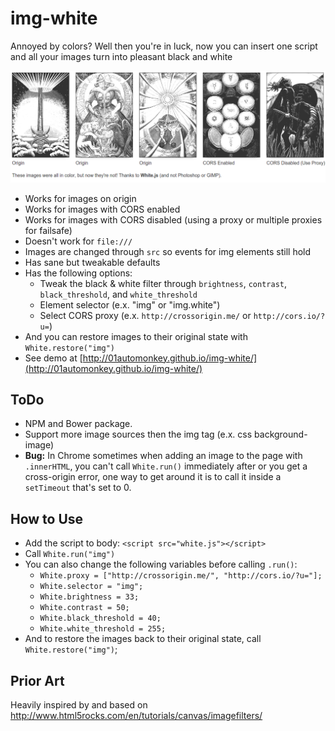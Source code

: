 # img-white

Annoyed by colors? Well then you're in luck, now you can insert one script and all your images turn into pleasant black and white

![](screen_shot.png)

- Works for images on origin
- Works for images with CORS enabled
- Works for images with CORS disabled (using a proxy or multiple proxies for failsafe)
- Doesn't work for `file:///`
- Images are changed through `src` so events for img elements still hold
- Has sane but tweakable defaults
- Has the following options:
  - Tweak the black & white filter through `brightness`, `contrast`, `black_threshold`, and `white_threshold`
  - Element selector (e.x. "img" or "img.white")
  - Select CORS proxy (e.x. `http://crossorigin.me/` or `http://cors.io/?u=`)
- And you can restore images to their original state with `White.restore("img")`
- See demo at [http://01automonkey.github.io/img-white/](http://01automonkey.github.io/img-white/)

## ToDo

- NPM and Bower package.
- Support more image sources then the img tag (e.x. css background-image)
- **Bug:** In Chrome sometimes when adding an image to the page with `.innerHTML`, you can't call `White.run()` immediately after or you get a cross-origin error, one way to get around it is to call it inside a `setTimeout` that's set to 0.

## How to Use

- Add the script to body: `<script src="white.js"></script>`
- Call `White.run("img")`
- You can also change the following variables before calling `.run()`:
  - `White.proxy = ["http://crossorigin.me/", "http://cors.io/?u="];`
  - `White.selector = "img";`
  - `White.brightness = 33;`
  - `White.contrast = 50;`
  - `White.black_threshold = 40;`
  - `White.white_threshold = 255;`
- And to restore the images back to their original state, call `White.restore("img")`;

## Prior Art

Heavily inspired by and based on http://www.html5rocks.com/en/tutorials/canvas/imagefilters/
